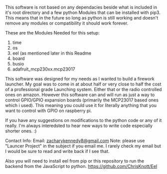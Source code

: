 This software is not based on any dependacies beside what is included in it's root directory and a few python Modules that can be installed with pip3. This means that in the future so long as python is still working
and doesn't remove any modules or compatibility it should work forever.

These are the Modules Needed for this setup:
1. time
2. os
3. eel (as mentioned later in this Readme
4. board
5. busio
6. adafruit_mcp230xx.mcp23017

This software was designed for my needs as I wanted to build a firework launcher. My goal was to come in at about half or very close to half the cost of a
professional grade Launching system. Either that or the radio controlled ones on amazon. However this software can and will run as just a way to control GPIO/GPIO
expansion boards (primarily the MCP23017 based ones which i used). This meaning you could use it for literally anything that you want to control with GPIO on raspberry pi.

If you have any suggestions on modifications to the python code or any of it really. I'm always interedsted to hear new ways to write code especially shorter ones. :)

Contact Info:
Email: zacharykennedy8@gmail.com
      Note: please use "Launcer Project" in the subject if you email me. I rarely check my email but I would be sure to read and write back if I see that.

Also you will need to install eel from pip or this repository to run the backend from the JavaScript to python.
https://github.com/ChrisKnott/Eel
